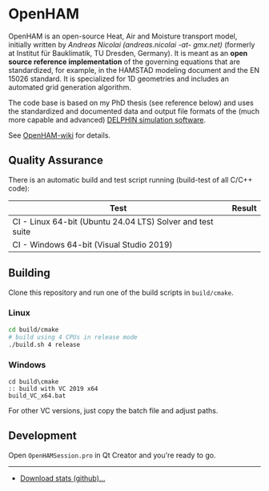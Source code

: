 # OpenHAM

OpenHAM is an open-source Heat, Air and Moisture transport model, initially written by *Andreas Nicolai (andreas.nicolai -at- gmx.net)* (formerly at Institut für Bauklimatik, TU Dresden, Germany). 
It is meant as an **open source reference implementation** of the governing equations that are standardized, for example, in the HAMSTAD modeling document and the EN 15026 standard. It is specialized for 1D geometries and includes an automated grid generation algorithm.

The code base is based on my PhD thesis (see reference below) and uses the standardized and documented data and output file formats of the (much more capable and advanced) [DELPHIN simulation software](https://bauklimatik-dresden.de/).

See [OpenHAM-wiki](../../wiki) for details.

## Quality Assurance

There is an automatic build and test script running (build-test of all C/C++ code):

| Test | Result|
|-----|-----|
| CI - Linux 64-bit (Ubuntu 24.04 LTS) Solver and test suite |  |
| CI - Windows 64-bit (Visual Studio 2019) |  |

## Building

Clone this repository and run one of the build scripts in `build/cmake`.

### Linux

```bash
cd build/cmake
# build using 4 CPUs in release mode
./build.sh 4 release
```

### Windows

```batch
cd build\cmake
:: build with VC 2019 x64
build_VC_x64.bat
```

For other VC versions, just copy the batch file and adjust paths.


## Development

Open `OpenHAMSession.pro` in Qt Creator and you're ready to go.

----
- [Download stats (github)...](https://tooomm.github.io/github-release-stats/?username=ghorwin&repository=OpenHAM)

